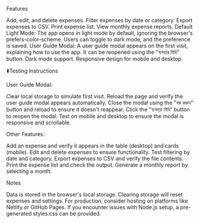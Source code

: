 Features

Add, edit, and delete expenses.
Filter expenses by date or category.
Export expenses to CSV.
Print expense list.
View monthly expense reports.
Default Light Mode: The app opens in light mode by default, ignoring the browser's prefers-color-scheme. Users can toggle to dark mode, and the preference is saved.
User Guide Modal: A user guide modal appears on the first visit, explaining how to use the app. It can be reopened using the "ব্যবহার বিধি" button.
Dark mode support.
Responsive design for mobile and desktop.

⬇️Testing Instructions 

User Guide Modal:

Clear local storage to simulate first visit.
Reload the page and verify the user guide modal appears automatically.
Close the modal using the "বন্ধ করুন" button and reload to ensure it doesn't reappear.
Click the "ব্যবহার বিধি" button to reopen the modal.
Test on mobile and desktop to ensure the modal is responsive and scrollable.


Other Features:

Add an expense and verify it appears in the table (desktop) and cards (mobile).
Edit and delete expenses to ensure functionality.
Test filtering by date and category.
Export expenses to CSV and verify the file contents.
Print the expense list and check the output.
Generate a monthly report by selecting a month.


Notes

Data is stored in the browser's local storage. Clearing storage will reset expenses and settings.
For production, consider hosting on platforms like Netlify or GitHub Pages.
If you encounter issues with Node.js setup, a pre-generated styles.css can be provided.

